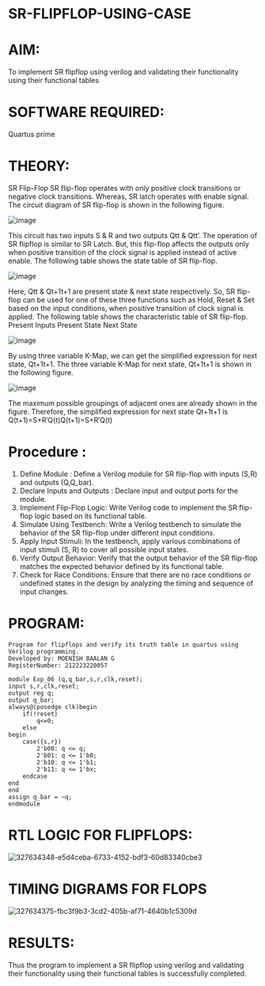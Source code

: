 # SR-FLIPFLOP-USING-CASE

# AIM:

To implement  SR flipflop using verilog and validating their functionality using their functional tables

# SOFTWARE REQUIRED:

Quartus prime

# THEORY:

SR Flip-Flop SR flip-flop operates with only positive clock transitions or negative clock transitions. Whereas, SR latch operates with enable signal. The circuit diagram of SR flip-flop is shown in the following figure.

![image](https://github.com/naavaneetha/SR-FLIPFLOP-USING-CASE/assets/154305477/0f710028-ad52-4d3e-9276-8714cf023a25)

 
This circuit has two inputs S & R and two outputs Qtt & Qtt’. The operation of SR flipflop is similar to SR Latch. But, this flip-flop affects the outputs only when positive transition of the clock signal is applied instead of active enable. The following table shows the state table of SR flip-flop.

![image](https://github.com/naavaneetha/SR-FLIPFLOP-USING-CASE/assets/154305477/dabfc4f4-87e3-4cbc-9472-f89ee1b5ed30)

 
Here, Qtt & Qt+1t+1 are present state & next state respectively. So, SR flip-flop can be used for one of these three functions such as Hold, Reset & Set based on the input conditions, when positive transition of clock signal is applied. The following table shows the characteristic table of SR flip-flop. Present Inputs Present State Next State

![image](https://github.com/naavaneetha/SR-FLIPFLOP-USING-CASE/assets/154305477/dd90d16c-aec5-4290-a586-e2346b1e9eb5)

 
By using three variable K-Map, we can get the simplified expression for next state, Qt+1t+1. The three variable K-Map for next state, Qt+1t+1 is shown in the following figure.

![image](https://github.com/naavaneetha/SR-FLIPFLOP-USING-CASE/assets/154305477/473efad6-d70b-4ca7-aeb7-898bbfca319f)

 
The maximum possible groupings of adjacent ones are already shown in the figure. Therefore, the simplified expression for next state Qt+1t+1 is Q(t+1)=S+R′Q(t)Q(t+1)=S+R′Q(t)

# Procedure :

1. Define Module : Define a Verilog module for SR flip-flop with inputs (S,R) and outputs (Q,Q_bar).
2. Declare Inputs and Outputs : Declare input and output ports for the module.
3. Implement Flip-Flop Logic: Write Verilog code to implement the SR flip-flop logic based on its functional table.
4. Simulate Using Testbench: Write a Verilog testbench to simulate the behavior of the SR flip-flop under different input conditions.
5. Apply Input Stimuli: In the testbench, apply various combinations of input stimuli (S, R) to cover all possible input states.
6. Verify Output Behavior: Verify that the output behavior of the SR flip-flop matches the expected behavior defined by its functional table.
7. Check for Race Conditions: Ensure that there are no race conditions or undefined states in the design by analyzing the timing and sequence of input changes.



# PROGRAM:
```
Program for flipflops and verify its truth table in quartus using Verilog programming. 
Developed by: MOENISH BAALAN G
RegisterNumber: 212223220057
```
```
module Exp_06 (q,q_bar,s,r,clk,reset);
input s,r,clk,reset;
output reg q;
output q_bar;
always@(posedge clk)begin
	if(!reset)
		q<=0;
	else
begin
	case({s,r})
		2'b00: q <= q;
		2'b01: q <= 1'b0;
		2'b10: q <= 1'b1;
		2'b11: q <= 1'bx;
	endcase
end
end
assign q_bar = ~q;
endmodule
```


# RTL LOGIC FOR FLIPFLOPS:
![327634348-e5d4ceba-6733-4152-bdf3-60d83340cbe3](https://github.com/KMSusindhar/SR-FLIPFLOP-USING-CASE/assets/155904197/7c767ae5-fe36-42a1-88a1-5bd98a1b74fc)


# TIMING DIGRAMS FOR FLOPS
![327634375-fbc3f9b3-3cd2-405b-af71-4640b1c5309d](https://github.com/KMSusindhar/SR-FLIPFLOP-USING-CASE/assets/155904197/47a7e8ec-72a7-4eb0-96f5-d3d8fc75ba7a)



# RESULTS:
Thus the program to implement a SR flipflop using verilog and validating their functionality using their functional tables is successfully completed.
